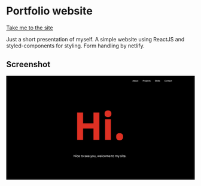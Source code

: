 # Portfolio website

[Take me to the site](https://suphachai-hestmark.netlify.app/)

Just a short presentation of myself. A simple website using ReactJS and styled-components for styling.
Form handling by netlify.

## Screenshot

![Screenshot](./src/images/screenshot.png)
